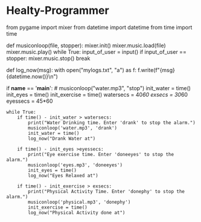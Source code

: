 # Healty-Programmer

from pygame import mixer
from datetime import datetime
from time import time

def musiconloop(file, stopper):
    mixer.init()
    mixer.music.load(file)
    mixer.music.play()
    while True:
        input_of_user = input()
        if input_of_user == stopper:
            mixer.music.stop()
            break

def log_now(msg):
    with open("mylogs.txt", "a") as f:
        f.write(f"{msg} {datetime.now()}\n")

if __name__ == '__main__':
    # musiconloop("water.mp3", "stop")
    init_water = time()
    init_eyes = time()
    init_exercise = time()
    watersecs = 40*60
    exsecs = 30*60
    eyessecs = 45*60

    while True:
        if time() - init_water > watersecs:
            print("Water Drinking time. Enter 'drank' to stop the alarm.")
            musiconloop('water.mp3', 'drank')
            init_water = time()
            log_now("Drank Water at")

        if time() - init_eyes >eyessecs:
            print("Eye exercise time. Enter 'doneeyes' to stop the alarm.")
            musiconloop('eyes.mp3', 'doneeyes')
            init_eyes = time()
            log_now("Eyes Relaxed at")

        if time() - init_exercise > exsecs:
            print("Physical Activity Time. Enter 'donephy' to stop the alarm.")
            musiconloop('physical.mp3', 'donephy')
            init_exercise = time()
            log_now("Physical Activity done at")




